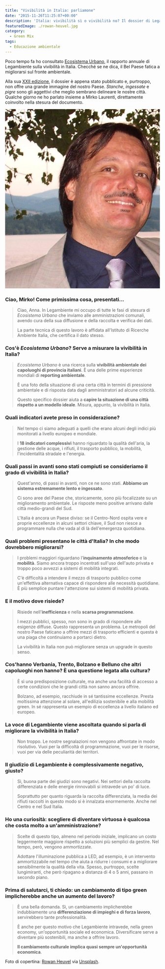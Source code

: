 ```yaml
---
title: "Vivibilità in Italia: parliamone"
date: "2015-11-26T11:25:07+00:00"
description: 'Italia: vivibilità sì o vivibilità no? Il dossier di Legambiente "Ecosistema Urbano" cerca di dare una risposta.'
featuredImage: ./rowan-heuvel.jpg
category:
  - Green Mix
tags:
  - Educazione ambientale
---
```


Poco tempo fa ho consultato [Ecosistema Urbano](http://www.legambiente.it/contenuti/comunicati/ecosistema-urbano-xxii-edizione), il rapporto annuale di Legambiente sulla vivibilità in Italia. Checché se ne dica, il Bel Paese fatica a migliorarsi sul fronte ambientale.

Alla sua [XXII edizione](http://www.legambiente.it/sites/default/files/docs/ecosistemaurbano_2015_xxiiedizione.pdf), il dossier è appena stato pubblicato e, purtroppo, non offre una grande immagine del nostro Paese. _Stanche_, _ingessate_ e _pigre_ sono gli aggettivi che meglio sembrano delineare le nostre città.
Qualche giorno ne ho parlato insieme a Mirko Laurenti, direttamente coinvolto nella stesura del documento.

![Mirko Laurenti](./legambiente-mirko-laurenti.jpg)

### Ciao, Mirko! Come primissima cosa, presentati...

> Ciao, Anna. In Legambiente mi occupo di tutte le fasi di stesura di _Ecosistema Urbano_ che inviamo alle amministrazioni comunali, avendo cura della sua diffusione e della raccolta e verifica dei dati.
>
> La parte tecnica di questo lavoro è affidata all'Istituto di Ricerche Ambiente Italia, che certifica il dato stesso.

### Cos'è _Ecosistema Urbano_? Serve a misurare la vivibilità in Italia?

> _Ecosistema Urbano_ è una ricerca sulla **vivibilità ambientale dei capoluoghi di provincia italiani**. È una delle prime esperienze mondiali di **reporting ambientale**.
>
> È una foto della situazione di una certa città in termini di pressione ambientale e di risposta data dagli amministratori ad alcune criticità.
>
> Questo specifico dossier aiuta a **capire la situazione di una città rispetto a un modello ideale**. Misura, appunto, la vivibilità in Italia.

### Quali indicatori avete preso in considerazione?

> Nel tempo ci siamo adeguati a quelli che erano alcuni degli indici più monitorati a livello europeo e mondiale.
>
> I **18 indicatori complessivi** hanno riguardato la qualità dell'aria, la gestione delle acque, i rifiuti, il trasporto pubblico, la mobilità, l'incidentalità stradale e l'energia.

### Quali passi in avanti sono stati compiuti se consideriamo il grado di vivibilità in Italia?

> Quest'anno, di passi in avanti, non ce ne sono stati. **Abbiamo un sistema estremamente lento e ingessato**.
>
> Ci sono aree del Paese che, storicamente, sono più focalizzate su un miglioramento ambientale. Le risposte meno positive arrivano dalle città medio-grandi del Sud.
>
> L'Italia è ancora un Paese diviso: se il Centro-Nord ospita vere e proprie eccellenze in alcuni settori chiave, il Sud non riesce a programmare nulla che vada al di là dell'emergenza quotidiana.

### Quali problemi presentano le città d'Italia? In che modo dovrebbero migliorarsi?

> I problemi maggiori riguardano l'**inquinamento atmosferico** e la **mobilità**. Siamo ancora troppo incentrati sull'uso dell'auto privata e troppo poco avvezzi a sistemi di mobilità integrati.
>
> C'è difficoltà a intendere il mezzo di trasporto pubblico come un'effettiva alternativa capace di rispondere alle necessità quotidiane. È più semplice puntare l'attenzione sui sistemi di mobilità privata.

### E il motivo dove risiede?

> Risiede nell'**inefficienza** e nella **scarsa programmazione**.
>
> I mezzi pubblici, spesso, non sono in grado di rispondere alle esigenze diffuse. Questo rappresenta un problema. Le metropoli del nostro Paese faticano a offrire mezzi di trasporto efficienti e questa è una piaga che continuiamo a portarci dietro.
>
> La vivibilità in Italia non può migliorare senza un upgrade in questo senso.

### Cos'hanno Verbania, Trento, Bolzano e Belluno che altri capoluoghi non hanno? È una questione legata alla cultura?

> È sì una predisposizione culturale, ma anche una facilità di accesso a certe condizioni che le grandi città non sanno ancora offrire.
>
> Bolzano, ad esempio, racchiude in sé tantissime eccellenze. Presta moltissima attenzione al solare, all'edilizia sostenibile e alla mobilità green. In sé rappresenta un esempio di eccellenza a livello italiano ed europeo.

### La voce di Legambiente viene ascoltata quando si parla di migliorare la vivibilità in Italia?

> Non troppo. Le nostre segnalazioni non vengono affrontate in modo risolutivo. Vuoi per la difficoltà di programmazione, vuoi per le risorse, vuoi per via delle peculiarità dei territori.

### Il giudizio di Legambiente è complessivamente negativo, giusto?

> Sì, buona parte dei giudizi sono negativi. Nei settori della raccolta differenziata e delle energie rinnovabili si intravede un po' di luce.
>
> Soprattutto per quanto riguarda la raccolta differenziata, la media dei rifiuti raccolti in questo modo si è innalzata enormemente. Anche nel Centro e nel Sud Italia.

### Ho una curiosità: scegliere di diventare virtuosa è qualcosa che costa molto a un'amministrazione?

> Scelte di questo tipo, almeno nel periodo iniziale, implicano un costo leggermente maggiore rispetto a soluzioni più semplici da gestire. Nel tempo, però, vengono ammortizzate.
>
> Adottare l'illuminazione pubblica a LED, ad esempio, è un intervento ammortizzabile nel tempo che aiuta a ridurre i consumi e a migliorare sensibilmente la qualità della vita. Spesso, purtroppo, scelte lungimiranti, che però ripagano a distanza di 4 o 5 anni, passano in secondo piano.

### Prima di salutarci, ti chiedo: un cambiamento di tipo green implicherebbe anche un aumento del lavoro?

> È una bella domanda. Sì, un cambiamento implicherebbe indubbiamente una **differenziazione di impieghi e di forza lavoro**, servirebbero tante professionalità.
>
> È anche per questo motivo che Legambiente intravede, nella green economy, un'opportunità sociale ed economica. Diversificare serve a diventare più sostenibili, ma anche a offrire lavoro.
>
> **Il cambiamento culturale implica quasi sempre un'opportunità economica**.

Foto di copertina: [Rowan Heuvel](http://www.insolitus.nl/?utm_source=Unsplash&utm_medium=website&utm_campaign=unsplash) via [Unsplash](https://unsplash.com).
